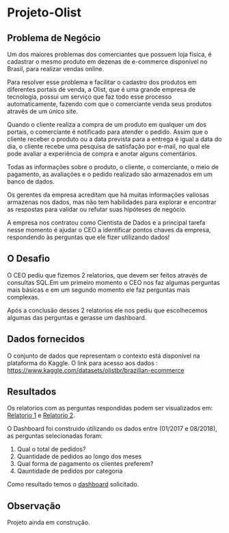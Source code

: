 # Projeto-Olist

## Problema de Negócio
Um dos maiores problemas dos comerciantes que possuem loja física, é cadastrar o
mesmo produto em dezenas de e-commerce disponível no Brasil, para realizar vendas online.

Para resolver esse problema e facilitar o cadastro dos produtos em diferentes
portais de venda, a Olist, que é uma grande empresa de tecnologia, possui um serviço que
faz todo esse processo automaticamente, fazendo com que o comerciante venda
seus produtos através de um único site.

Quando o cliente realiza a compra de um produto em qualquer um dos portais, o
comerciante é notificado para atender o pedido. Assim que o cliente receber o
produto ou a data prevista para a entrega é igual a data do dia, o cliente recebe
uma pesquisa de satisfação por e-mail, no qual ele pode avaliar a experiência de
compra e anotar alguns comentários.

Todas as informações sobre o produto, o cliente, o comerciante, o meio de
pagamento, as avaliações e o pedido realizado são armazenados em um banco de
dados.

Os gerentes da empresa acreditam que há muitas informações valiosas armazenas
nos dados, mas não tem habilidades para explorar e encontrar as respostas para
validar ou refutar suas hipóteses de negócio.


A empresa nos contratou como Cientista de Dados e a principal tarefa nesse momento é ajudar o CEO a identificar pontos chaves da empresa, respondendo às perguntas que ele fizer utilizando dados!

## O Desafio
O CEO pediu que fizemos 2 relatorios, que devem ser feitos através de consultas SQL.Em um primeiro momento o CEO nos faz algumas perguntas mais básicas e em um segundo momento ele faz perguntas mais complexas.

Após a conclusão desses 2 relatorios ele nos pediu que escolhecemos algumas das perguntas e gerasse um dashboard.


## Dados fornecidos
O conjunto de dados que representam o contexto está disponível na plataforma do Kaggle. O link para acesso aos dados : https://www.kaggle.com/datasets/olistbr/brazilian-ecommerce


## Resultados

Os relatorios com as perguntas respondidas podem ser visualizados em: [Relatorio 1](https://github.com/leoalvessantana/Projeto-Olist/blob/main/consultas_SQL/1.queries_basic.sql) e [Relatorio 2](https://github.com/leoalvessantana/Projeto-Olist/blob/main/consultas_SQL/2.queries_advanced.sql).

O Dashboard foi construido útilizando os dados entre (01/2017 e 08/2018), as perguntas selecionadas foram:
1. Qual o total de pedidos?
2. Quantidade de pedidos ao longo dos meses
3. Qual forma de pagamento os clientes preferem?
4. Qauntidade de pedidos por categoria

Como resultado temos o [dashboard](https://github.com/leoalvessantana/Projeto-Olist) solicitado.


## Observação
Projeto ainda em construção.

